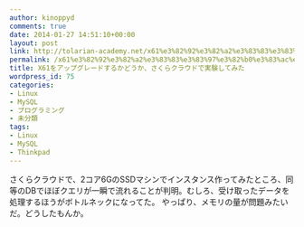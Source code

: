 ```yaml
---
author: kinoppyd
comments: true
date: 2014-01-27 14:51:10+00:00
layout: post
link: http://tolarian-academy.net/x61%e3%82%92%e3%82%a2%e3%83%83%e3%83%97%e3%82%b0%e3%83%ac%e3%83%bc%e3%83%89%e3%81%99%e3%82%8b%e3%81%8b%e3%81%a9%e3%81%86%e3%81%8b%e3%80%81%e3%81%95%e3%81%8f%e3%82%89%e3%82%af%e3%83%a9%e3%82%a6/
permalink: /x61%e3%82%92%e3%82%a2%e3%83%83%e3%83%97%e3%82%b0%e3%83%ac%e3%83%bc%e3%83%89%e3%81%99%e3%82%8b%e3%81%8b%e3%81%a9%e3%81%86%e3%81%8b%e3%80%81%e3%81%95%e3%81%8f%e3%82%89%e3%82%af%e3%83%a9%e3%82%a6
title: X61をアップグレードするかどうか、さくらクラウドで実験してみた
wordpress_id: 75
categories:
- Linux
- MySQL
- プログラミング
- 未分類
tags:
- Linux
- MySQL
- Thinkpad
---
```


さくらクラウドで、2コア6GのSSDマシンでインスタンス作ってみたところ、同等のDBでほぼクエリが一瞬で流れることが判明。むしろ、受け取ったデータを処理するほうがボトルネックになってた。
やっぱり、メモリの量が問題みたいだ。どうしたもんか。
